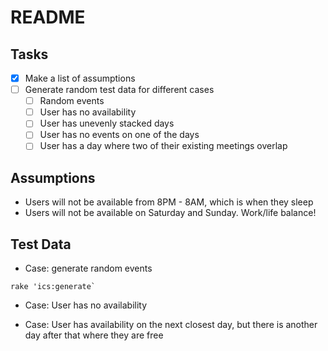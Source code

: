 # README

## Tasks
- [x] Make a list of assumptions
- [ ] Generate random test data for different cases
  - [ ] Random events
  - [ ] User has no availability
  - [ ] User has unevenly stacked days
  - [ ] User has no events on one of the days
  - [ ] User has a day where two of their existing meetings overlap

## Assumptions
- Users will not be available from 8PM - 8AM, which is when they sleep
- Users will not be available on Saturday and Sunday. Work/life balance!

## Test Data

* Case: generate random events
```
rake 'ics:generate`
```

* Case: User has no availability

* Case: User has availability on the next closest day, 
        but there is another day after that where they are free
